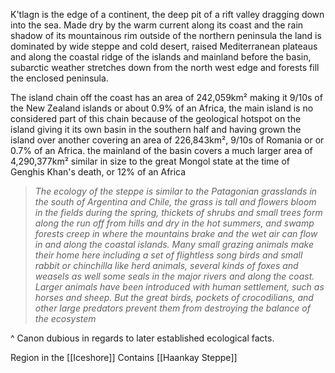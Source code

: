 K'tlagn is the edge of a continent, the deep pit of a rift valley dragging down into the sea. Made dry by the warm current along its coast and the rain shadow of its mountainous rim outside of the northern peninsula the land is dominated by wide steppe and cold desert, raised Mediterranean plateaus and along the coastal ridge of the islands and mainland before the basin, subarctic weather stretches down from the north west edge and forests fill the enclosed peninsula.

The island chain off the coast has an area of 242,059km² making it 9/10s of the New Zealand islands or about 0.9% of an Africa, the main island is no considered part of this chain because of the geological hotspot on the island giving it its own basin in the southern half and having grown the island over another covering an area of 226,843km², 9/10s of Romania or or 0.7% of an Africa. the mainland of the basin covers a much larger area of 4,290,377km² similar in size to the great Mongol state at the time of Genghis Khan's death, or 12% of an Africa

>*The ecology of the steppe is similar to the Patagonian grasslands in the south of Argentina and Chile, the grass is tall and flowers bloom in the fields during the spring, thickets of shrubs and small trees form along the run off from hills and dry in the hot summers, and swamp forests creep in where the mountains brake and the wet air can flow in and along the coastal islands. Many small grazing animals make their home here including a set of flightless song birds and small rabbit or chinchilla like herd animals, several kinds of foxes and weasels as well some seals in the major rivers and along the coast. Larger animals have been introduced with human settlement, such as horses and sheep. But the great birds, pockets of crocodilians, and other large predators prevent them from destroying the balance of the ecosystem*

\^ Canon dubious in regards to later established ecological facts.

Region in the [[Iceshore]] Contains [[Haankay Steppe]]